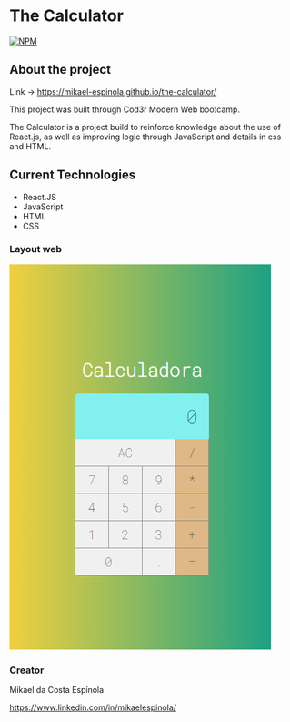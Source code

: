 # The Calculator 
[![NPM](https://img.shields.io/npm/l/react)](https://github.com/mikael-espinola/the-calculator/blob/main/LICENSE) 

## About the project 

Link -> https://mikael-espinola.github.io/the-calculator/

This project was built through Cod3r Modern Web bootcamp.

The Calculator is a project build to reinforce knowledge about the use of React.js, as well as improving logic through JavaScript and details in css and HTML. 

## Current Technologies

- React.JS
- JavaScript
- HTML
- CSS

### Layout web

![web 1](https://github.com/mikael-espinola/the-calculator/blob/main/src/img/app.png)


### Creator

Mikael da Costa Espínola

https://www.linkedin.com/in/mikaelespinola/
